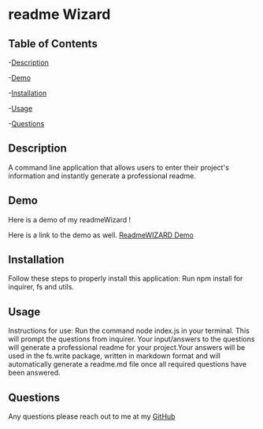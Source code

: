 # readme Wizard 

## Table of Contents

-[Description](#Description)

-[Demo](#demo)

-[Installation](#Installation)

-[Usage](#Usage)

-[Questions](#Questions)


## Description

A command line application that allows users to enter their project's information and instantly generate a professional readme. 

## Demo 
Here is a  demo of my readmeWizard !


Here is a link to the demo as well.
[ReadmeWIZARD Demo](https://drive.google.com/file/d/1Sg1NjVWg6qT3KL7yHu0BHTtFdPY9sJWM/view)

## Installation
Follow these steps to properly install this application:
Run npm install for inquirer, fs and utils.


## Usage

Instructions for use:
Run the command node index.js in your terminal. This will prompt the questions from inquirer. Your  input/answers to the 
questions will generate a professional readme for your project.Your answers will be used  in the fs.write package, written in markdown format and will
automatically generate a readme.md file once all required questions have been answered.

## Questions

 Any questions please reach out to me at my [GitHub](https://github.com/sammcowen)   
